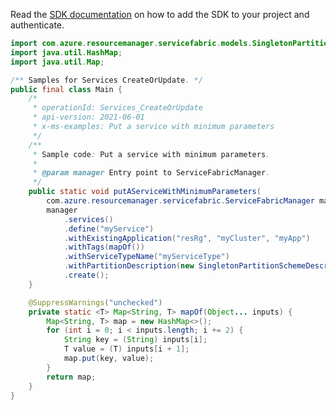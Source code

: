 Read the [SDK documentation](https://github.com/Azure/azure-sdk-for-java/blob/azure-resourcemanager-servicefabric_1.0.0-beta.2/sdk/servicefabric/azure-resourcemanager-servicefabric/README.md) on how to add the SDK to your project and authenticate.

```java
import com.azure.resourcemanager.servicefabric.models.SingletonPartitionSchemeDescription;
import java.util.HashMap;
import java.util.Map;

/** Samples for Services CreateOrUpdate. */
public final class Main {
    /*
     * operationId: Services_CreateOrUpdate
     * api-version: 2021-06-01
     * x-ms-examples: Put a service with minimum parameters
     */
    /**
     * Sample code: Put a service with minimum parameters.
     *
     * @param manager Entry point to ServiceFabricManager.
     */
    public static void putAServiceWithMinimumParameters(
        com.azure.resourcemanager.servicefabric.ServiceFabricManager manager) {
        manager
            .services()
            .define("myService")
            .withExistingApplication("resRg", "myCluster", "myApp")
            .withTags(mapOf())
            .withServiceTypeName("myServiceType")
            .withPartitionDescription(new SingletonPartitionSchemeDescription())
            .create();
    }

    @SuppressWarnings("unchecked")
    private static <T> Map<String, T> mapOf(Object... inputs) {
        Map<String, T> map = new HashMap<>();
        for (int i = 0; i < inputs.length; i += 2) {
            String key = (String) inputs[i];
            T value = (T) inputs[i + 1];
            map.put(key, value);
        }
        return map;
    }
}
```
